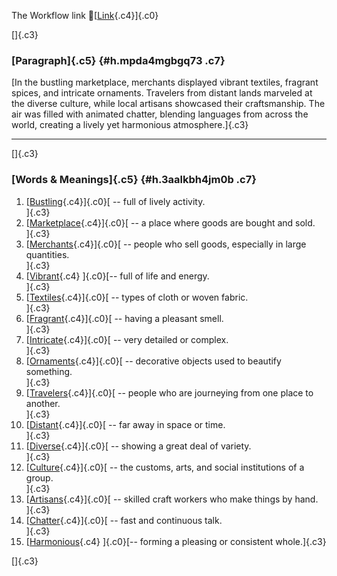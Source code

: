 The Workflow link
👏[[Link](https://www.google.com/url?q=http://www.google.com&sa=D&source=editors&ust=1758989967444721&usg=AOvVaw0Jk9f1RM8UpOo-cQcTkSEa){.c4}]{.c0}

[]{.c3}

### [Paragraph]{.c5} {#h.mpda4mgbgq73 .c7}

[In the bustling marketplace, merchants displayed vibrant textiles,
fragrant spices, and intricate ornaments. Travelers from distant lands
marveled at the diverse culture, while local artisans showcased their
craftsmanship. The air was filled with animated chatter, blending
languages from across the world, creating a lively yet harmonious
atmosphere.]{.c3}

------------------------------------------------------------------------

[]{.c3}

### [Words & Meanings]{.c5} {#h.3aalkbh4jm0b .c7}

1.  [[Bustling](https://www.google.com/url?q=http://www.google.com&sa=D&source=editors&ust=1758989967445404&usg=AOvVaw35VhdzfARDLN0G98m_7gPy){.c4}]{.c0}[ --
    full of lively activity.\
    ]{.c3}
2.  [[Marketplace](https://www.google.com/url?q=http://www.google.com&sa=D&source=editors&ust=1758989967445568&usg=AOvVaw0-Z1n2yGg66qe7L64ms2za){.c4}]{.c0}[ --
    a place where goods are bought and sold.\
    ]{.c3}
3.  [[Merchants](https://www.google.com/url?q=http://www.google.com&sa=D&source=editors&ust=1758989967445711&usg=AOvVaw0djHyh6iL5XxVHx27IuSxz){.c4}]{.c0}[ --
    people who sell goods, especially in large quantities.\
    ]{.c3}
4.  [[Vibrant](https://www.google.com/url?q=http://www.google.com&sa=D&source=editors&ust=1758989967445846&usg=AOvVaw3Q5eaLHX_cYznZPkxp4oXm){.c4}
    ]{.c0}[-- full of life and energy.\
    ]{.c3}
5.  [[Textiles](https://www.google.com/url?q=http://www.google.com&sa=D&source=editors&ust=1758989967445954&usg=AOvVaw1stS7KSSJtVgyb7Qhzd_3o){.c4}]{.c0}[ --
    types of cloth or woven fabric.\
    ]{.c3}
6.  [[Fragrant](https://www.google.com/url?q=http://www.google.com&sa=D&source=editors&ust=1758989967446057&usg=AOvVaw0_acQALhAJGUhU8D-eoysQ){.c4}]{.c0}[ --
    having a pleasant smell.\
    ]{.c3}
7.  [[Intricate](https://www.google.com/url?q=http://www.google.com&sa=D&source=editors&ust=1758989967446152&usg=AOvVaw3D48QaQXcGEhmVOLDq8TVg){.c4}]{.c0}[ --
    very detailed or complex.\
    ]{.c3}
8.  [[Ornaments](https://www.google.com/url?q=http://www.google.com&sa=D&source=editors&ust=1758989967446304&usg=AOvVaw2bsldCsbPJV0FMgraXOmut){.c4}]{.c0}[ --
    decorative objects used to beautify something.\
    ]{.c3}
9.  [[Travelers](https://www.google.com/url?q=http://www.google.com&sa=D&source=editors&ust=1758989967446509&usg=AOvVaw3TjYzQs764kqaOd4YXBnaw){.c4}]{.c0}[ --
    people who are journeying from one place to another.\
    ]{.c3}
10. [[Distant](https://www.google.com/url?q=http://www.google.com&sa=D&source=editors&ust=1758989967446678&usg=AOvVaw2hYQK2Ou3dQwh6TODfGw-y){.c4}]{.c0}[ --
    far away in space or time.\
    ]{.c3}
11. [[Diverse](https://www.google.com/url?q=http://www.google.com&sa=D&source=editors&ust=1758989967446781&usg=AOvVaw04K-Yw0poFX3F_01azIr6m){.c4}]{.c0}[ --
    showing a great deal of variety.\
    ]{.c3}
12. [[Culture](https://www.google.com/url?q=http://www.google.com&sa=D&source=editors&ust=1758989967446902&usg=AOvVaw3BiY2fur3zIIWNjpwMIqB7){.c4}]{.c0}[ --
    the customs, arts, and social institutions of a group.\
    ]{.c3}
13. [[Artisans](https://www.google.com/url?q=http://www.google.com&sa=D&source=editors&ust=1758989967447024&usg=AOvVaw2bLr_Z4U56nI1zCHYnQmVh){.c4}]{.c0}[ --
    skilled craft workers who make things by hand.\
    ]{.c3}
14. [[Chatter](https://www.google.com/url?q=http://www.google.com&sa=D&source=editors&ust=1758989967447145&usg=AOvVaw0q6es8BUnomVbbhEGZlVm6){.c4}]{.c0}[ --
    fast and continuous talk.\
    ]{.c3}
15. [[Harmonious](https://www.google.com/url?q=http://www.google.com&sa=D&source=editors&ust=1758989967447250&usg=AOvVaw0Mz5MRJ_D3SJTyyl7I9iCq){.c4}
    ]{.c0}[-- forming a pleasing or consistent whole.]{.c3}

[]{.c3}
